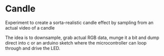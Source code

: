 Candle
======

Experiment to create a sorta-realistic candle effect by sampling from an actual video of a candle

The idea is to downsample, grab actual RGB data, munge it a bit and dump direct into c or an arduino sketch where the microcontroller can loop through and drive the LED.
